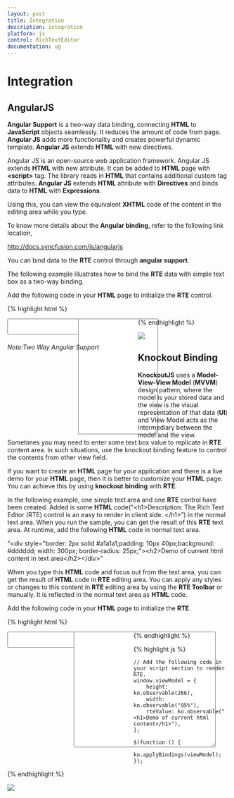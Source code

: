 ```yaml
---
layout: post
title: Integration
description: integration
platform: js
control: RichTextEditor
documentation: ug
---
```


# Integration

## AngularJS

**Angular Support** is a two-way data binding, connecting **HTML** to **JavaScript** objects seamlessly. It reduces the amount of code from page. **Angular JS** adds more functionality and creates powerful dynamic template. **Angular JS** extends **HTML** with new directives. 

Angular JS is an open-source web application framework. Angular JS extends **HTML** with new attribute. It can be added to **HTML** page with **&lt;script&gt;** tag. The library reads in **HTML** that contains additional custom tag attributes. **Angular JS** extends **HTML** attribute with **Directives** and binds data to **HTML** with **Expressions**. 

Using this, you can view the equivalent **XHTML** code of the content in the editing area while you type.

To know more details about the **Angular binding**, refer to the following link location,

<http://docs.syncfusion.com/js/angularjs>

You can bind data to the **RTE** control through **angular support**.

The following example illustrates how to bind the **RTE** data with simple text box as a two-way binding.

Add the following code in your **HTML** page to initialize the **RTE** control.

{% highlight html %}

<div ng-app="syncApp" ng-controller="RTECtrl">
   <div id="control" style="float: left; width: 30%;">
      <textarea id="rteSample" ej-rte e-width="100%" e-height="266" e-value="rteValue"></textarea>
      <h6><span style="font-style: italic; font-weight: normal; position: absolute; ">Note:Two Way Angular Support</span></h6>
   </div>
   <div id="binding" style="float: left; margin-left:10px; width:27%;">
      <textarea name="scroll" class="input ejinputarea" ng-model="rteValue" style="height: 262px;"></textarea>
   </div>
   <script>
      angular.module('syncApp', ['ejangular'])
          .controller('RTECtrl', function ($scope) {
              $scope.rteValue = "Description: The Rich Text Editor (RTE) control is an easy to render in client side. Customer easy to edit the contents and get the HTML content for";
          });  
   </script>
</div>

{% endhighlight %}


![]("/js/RichTextEditor/Integration_images/Integration_img1.png") 

## Knockout Binding

**KnockoutJS** uses a **Model-View-View Model** (**MVVM**) design pattern, where the model is your stored data and the view is the visual representation of that data (**UI**) and View Model acts as the intermediary between the model and the view. Sometimes you may need to enter some text box value to replicate in **RTE** content area. In such situations, use the knockout binding feature to control the contents from other view field.

If you want to create an **HTML** page for your application and there is a live demo for your **HTML** page, then it is better to customize your **HTML** page. You can achieve this by using **knockout** **binding** with **RTE**.

In the following example, one simple text area and one **RTE** control have been created. Added is some **HTML** code("&lt;h1&gt;Description: The Rich Text Editor (RTE) control is an easy to render in client side. &lt;/h1&gt;”) in the normal text area. When you run the sample, you can get the result of this **RTE** text area. At runtime, add the following **HTML** code in normal text area.

“&lt;div style="border: 2px solid #a1a1a1;padding: 10px 40px;background: #dddddd; width: 300px; border-radius: 25px;"&gt;&lt;h2&gt;Demo of current html content in text area&lt;/h2&gt;&lt;/div&gt;”

When you type this **HTML** code and focus out from the text area, you can get the result of **HTML** code in **RTE** editing area. You can apply any styles or changes to this content in **RTE** editing area by using the **RTE Toolbar** or manually. It is reflected in the normal text area as **HTML** code.

Add the following code in your **HTML** page to initialize the **RTE**.

{% highlight html %}

<div id="control" style="float: left; width: 30%;">
    <textarea id="rteSample" data-bind="ejRTE: {value:rteValue,width:width,height:height}"></textarea>
</div>
<div id="binding" style="float: left; font-size:25px; width: 27%">
    <textarea name="scroll" style="font-size:25px; height: 262px" class="input ejinputtext" data-bind="value: rteValue"></textarea>
</div>

{% endhighlight %}

{% highlight js %}

    // Add the following code in your script section to render RTE.
    window.viewModel = {
        height: ko.observable(266),
        width: ko.observable("95%"),
        rteValue: ko.observable("<h1>Demo of current html content</h1>"),
    };

    $(function () {
        ko.applyBindings(viewModel);
    });

{% endhighlight %}


![]("/js/RichTextEditor/Integration_images/Integration_img2.png") 

